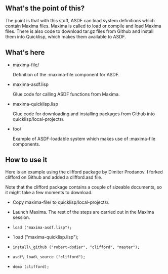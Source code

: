 ## What's the point of this?

The point is that with this stuff, ASDF can load system
definitions which contain Maxima files. Maxima is called to
load or compile and load Maxima files. There is also code
to download tar.gz files from Github and install them into
Quicklisp, which makes them available to ASDF.

## What's here

- maxima-file/

  Definition of the :maxima-file component for ASDF.

- maxima\-asdf.lisp

  Glue code for calling ASDF functions from Maxima.

- maxima\-quicklisp.lisp

  Glue code for downloading and installing packages 
  from Github into quicklisp/local-projects/.

- foo/

  Example of ASDF-loadable system which makes use
  of :maxima-file components.

## How to use it

Here is an example using the clifford package by Dimiter Prodanov.
I forked clifford on Github and added a clifford.asd file.

Note that the clifford package contains a couple of sizeable documents,
so it might take a few moments to download.

- Copy maxima-file/ to quicklisp/local-projects/.

- Launch Maxima. The rest of the steps are carried out in the Maxima session.

- `load ("maxima-asdf.lisp");`

- `load ("maxima-quicklisp.lisp");

- `install\_github ("robert-dodier", "clifford", "master");`

- `asdf\_load\_source ("clifford");`

- `demo (clifford);`
